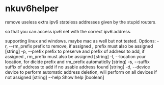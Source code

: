 # nkuv6helper
remove useless extra ipv6 stateless addresses given by the stupid routers.

so that you can access ipv6 net with the correct ipv6 address.

supporting linux and windows. maybe mac as well but not tested.
Options:
  -r, --rm_prefix  prefix to remove,
                    if assigned , prefix must also be assigned  [string]
  -p, --prefix     prefix to preserve and prefix of address to add,
                    if assigned , rm_prefix must also be assigned  [string]
  -l, --location   your location,
                    for dicide prefix and rm_prefix automaticlly  [string]
  -s, --suffix     suffix of address to add if no usable address found  [string]
  -d, --device     device to perform automatic address deletion,
                    will perform on all devices if not assigned  [string]
  --help           Show help  [boolean]

